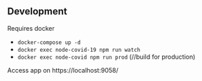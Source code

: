 ## Development 

Requires docker
- ````docker-compose up -d````
- ````docker exec node-covid-19 npm run watch````
- ````docker exec node-covid npm run prod````   (//build for production)

Access app on https://localhost:9058/